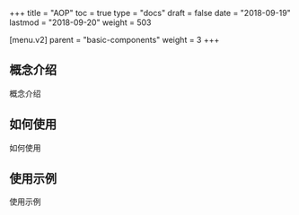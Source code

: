 +++
title = "AOP"
toc = true
type = "docs"
draft = false
date = "2018-09-19"
lastmod = "2018-09-20"
weight = 503

[menu.v2]
  parent = "basic-components"
  weight = 3
+++

## 概念介绍

概念介绍

## 如何使用

如何使用

## 使用示例

使用示例
